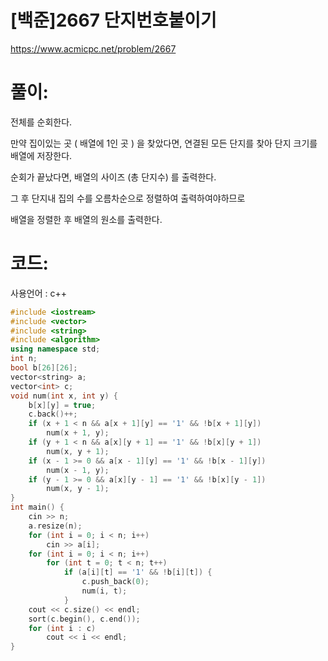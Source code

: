 # [백준]2667 단지번호붙이기

https://www.acmicpc.net/problem/2667

# 풀이:

전체를 순회한다.



만약 집이있는 곳 ( 배열에 1인 곳 ) 을 찾았다면, 연결된 모든 단지를 찾아 단지 크기를 배열에 저장한다.



순회가 끝났다면, 배열의 사이즈 (총 단지수) 를 출력한다.



그 후 단지내 집의 수를 오름차순으로 정렬하여 출력하여야하므로



배열을 정렬한 후 배열의 원소를 출력한다.



# **코드:**

사용언어 : c++
```c++
#include <iostream>
#include <vector>
#include <string>
#include <algorithm>
using namespace std;
int n;
bool b[26][26];
vector<string> a;
vector<int> c;
void num(int x, int y) {
	b[x][y] = true;
	c.back()++;
	if (x + 1 < n && a[x + 1][y] == '1' && !b[x + 1][y])
		num(x + 1, y);
	if (y + 1 < n && a[x][y + 1] == '1' && !b[x][y + 1])
		num(x, y + 1);
	if (x - 1 >= 0 && a[x - 1][y] == '1' && !b[x - 1][y])
		num(x - 1, y);
	if (y - 1 >= 0 && a[x][y - 1] == '1' && !b[x][y - 1])
		num(x, y - 1);
}
int main() {
	cin >> n;
	a.resize(n);
	for (int i = 0; i < n; i++)
		cin >> a[i];
	for (int i = 0; i < n; i++)
		for (int t = 0; t < n; t++)
			if (a[i][t] == '1' && !b[i][t]) {
				c.push_back(0);
				num(i, t);
			}
	cout << c.size() << endl;
	sort(c.begin(), c.end());
	for (int i : c)
		cout << i << endl;
}
```

